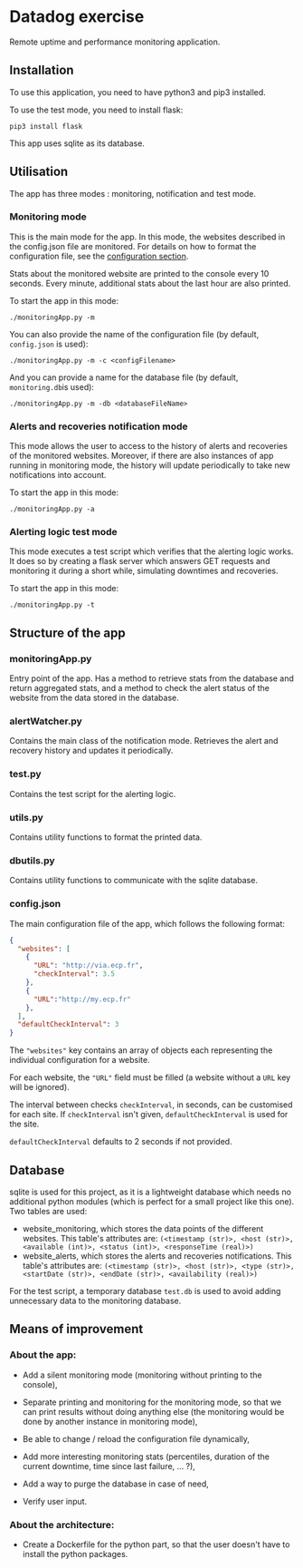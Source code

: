 # Datadog exercise

Remote uptime and performance monitoring application.

## Installation

To use this application, you need to have python3 and pip3 installed.

To use the test mode, you need to install flask:

`pip3 install flask`

This app uses sqlite as its database.

## Utilisation

The app has three modes : monitoring, notification and test mode.

### Monitoring mode

This is the main mode for the app. In this mode, the websites described in the config.json file are monitored. For details on how to format the configuration file, see the [configuration section](#configjson).

Stats about the monitored website are printed to the console every 10 seconds. Every minute, additional stats about the last hour are also printed.

To start the app in this mode:

`./monitoringApp.py -m`

You can also provide the name of the configuration file (by default, `config.json` is used):

`./monitoringApp.py -m -c <configFilename>`

And you can provide a name for the database file (by default, `monitoring.db`is used):

`./monitoringApp.py -m -db <databaseFileName>`

### Alerts and recoveries notification mode

This mode allows the user to access to the history of alerts and recoveries of the monitored websites. Moreover, if there are also instances of app running in monitoring mode, the history will update periodically to take new notifications into account.

To start the app in this mode:

`./monitoringApp.py -a`

### Alerting logic test mode

This mode executes a test script which verifies that the alerting logic works.
It does so by creating a flask server which answers GET requests and monitoring it during a short while, simulating downtimes and recoveries.

To start the app in this mode:

`./monitoringApp.py -t`

## Structure of the app

### monitoringApp.py

Entry point of the app. Has a method to retrieve stats from the database and return aggregated stats, and a method to check the alert status of the website from the data stored in the database.

### alertWatcher.py

Contains the main class of the notification mode. Retrieves the alert and recovery history and updates it periodically.

### test.py

Contains the test script for the alerting logic.

### utils.py

Contains utility functions to format the printed data.

### dbutils.py

Contains utility functions to communicate with the sqlite database.

### config.json

The main configuration file of the app, which follows the following format:

```json
{
  "websites": [
    {
      "URL": "http://via.ecp.fr",
      "checkInterval": 3.5
    },
    {
      "URL":"http://my.ecp.fr"
    },
  ],
  "defaultCheckInterval": 3
}
```

The `"websites"` key contains an array of objects each representing the individual configuration for a website.

For each website, the `"URL"` field must be filled (a website without a `URL` key will be ignored).

The interval between checks `checkInterval`, in seconds, can be customised for each site. If `checkInterval` isn't given, `defaultCheckInterval` is used for the site.

`defaultCheckInterval` defaults to 2 seconds if not provided.

## Database

sqlite is used for this project, as it is a lightweight database which needs no additional python modules (which is perfect for a small project like this one).
Two tables are used:
* website_monitoring, which stores the data points of the different websites. This table's attributes are:
`(<timestamp (str)>, <host (str)>, <available (int)>, <status (int)>, <responseTime (real)>)`
* website_alerts, which stores the alerts and recoveries notifications. This table's attributes are:
`(<timestamp (str)>, <host (str)>, <type (str)>, <startDate (str)>, <endDate (str)>, <availability (real)>)`

For the test script, a temporary database `test.db` is used to avoid adding unnecessary data to the monitoring database.

## Means of improvement

### About the app:
* Add a silent monitoring mode (monitoring without printing to the console),

* Separate printing and monitoring for the monitoring mode, so that we can print results without doing anything else (the monitoring would be done by another instance in monitoring mode),

* Be able to change / reload the configuration file dynamically,

* Add more interesting monitoring stats (percentiles, duration of the current downtime, time since last failure, ... ?),

* Add a way to purge the database in case of need,

* Verify user input.

### About the architecture:

* Create a Dockerfile for the python part, so that the user doesn't have to install the python packages.
